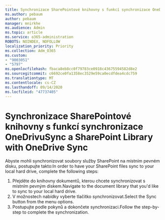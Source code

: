 ```yaml
---
title: Synchronizace SharePointové knihovny s funkcí synchronizace OneDrivu
ms.author: pebaum
author: pebaum
manager: mnirkhe
ms.audience: Admin
ms.topic: article
ms.service: o365-administration
ROBOTS: NOINDEX, NOFOLLOW
localization_priority: Priority
ms.collection: Adm_O365
ms.custom:
- "9003051"
- "5797"
ms.openlocfilehash: fbaca8eb8cc0f79783ce0918c43675594582d8e2
ms.sourcegitcommit: c6692ce0fa1358ec3529e59ca0ecdfdea4cdc759
ms.translationtype: MT
ms.contentlocale: cs-CZ
ms.lasthandoff: 09/14/2020
ms.locfileid: "47737405"
---
```

# <a name="sync-a-sharepoint-library-with-onedrive-sync"></a><span data-ttu-id="29c78-102">Synchronizace SharePointové knihovny s funkcí synchronizace OneDrivu</span><span class="sxs-lookup"><span data-stu-id="29c78-102">Sync a SharePoint Library with OneDrive Sync</span></span>

<span data-ttu-id="29c78-103">Abyste mohli synchronizovat soubory služby SharePoint na místním pevném disku, postupujte takto:</span><span class="sxs-lookup"><span data-stu-id="29c78-103">In order to have your SharePoint files sync to your local hard drive, complete the following steps:</span></span>

1. <span data-ttu-id="29c78-104">Přejděte do knihovny dokumentů, kterou chcete synchronizovat s místním pevným diskem.</span><span class="sxs-lookup"><span data-stu-id="29c78-104">Navigate to the document library that you'd like to sync to your local hard drive.</span></span>
2. <span data-ttu-id="29c78-105">V možnostech nabídky vyberte tlačítko synchronizovat.</span><span class="sxs-lookup"><span data-stu-id="29c78-105">Select the Sync button from the menu options.</span></span>
3. <span data-ttu-id="29c78-106">Postupujte podle pokynů a dokončete synchronizaci.</span><span class="sxs-lookup"><span data-stu-id="29c78-106">Follow the step-by-step to complete the synchronization.</span></span>